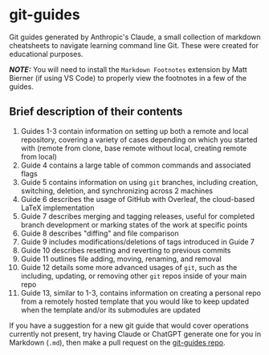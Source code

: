 # git-guides

Git guides generated by Anthropic's Claude, a small collection of markdown cheatsheets to navigate learning command line Git.
These were created for educational purposes.

***NOTE:*** You will need to install the `Markdown Footnotes` extension by Matt Bierner (if using VS Code) to properly view the footnotes in a few of the guides.

## Brief description of their contents

1. Guides 1-3 contain information on setting up both a remote and local repository, covering a variety of cases depending on which you started with (remote from clone, base remote without local, creating remote from local)
2. Guide 4 contains a large table of common commands and associated flags
3. Guide 5 contains information on using `git` branches, including creation, switching, deletion, and synchronizing across 2 machines
4. Guide 6 describes the usage of GitHub with Overleaf, the cloud-based LaTeX implementation
5. Guide 7 describes merging and tagging releases, useful for completed branch development or marking states of the work at specific points
6. Guide 8 describes "diffing" and file comparison
7. Guide 9 includes modifications/deletions of tags introduced in Guide 7
8. Guide 10 describes resetting and reverting to previous commits
9. Guide 11 outlines file adding, moving, renaming, and removal
10. Guide 12 details some more advanced usages of `git`, such as the including, updating, or removing other `git` repos inside of your main repo
11. Guide 13, similar to 1-3, contains information on creating a personal repo from a remotely hosted template that you would like to keep updated when the template and/or its submodules are updated

If you have a suggestion for a new git guide that would cover operations currently not present, try having Claude or ChatGPT generate one for you in Markdown (`.md`), then make a pull request on the [git-guides repo](https://github.com/cgallimore25/git-guides).
